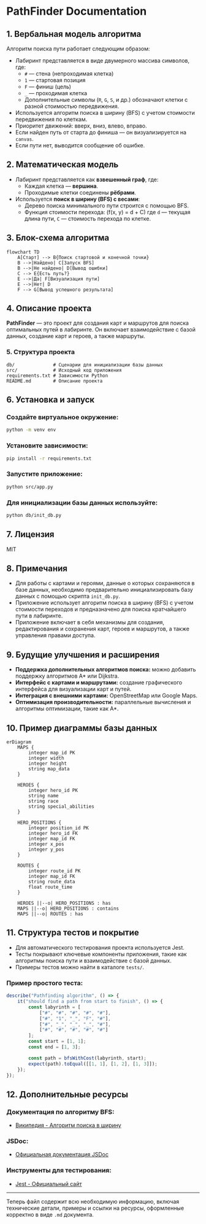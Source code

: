 # PathFinder Documentation

## 1. Вербальная модель алгоритма

Алгоритм поиска пути работает следующим образом:

- Лабиринт представляется в виде двумерного массива символов, где:
  - `#` — стена (непроходимая клетка)
  - `1` — стартовая позиция
  - `F` — финиш (цель)
  - `_` — проходимая клетка
  - Дополнительные символы (`R`, `G`, `S`, и др.) обозначают клетки с разной стоимостью передвижения.
- Используется алгоритм поиска в ширину (BFS) с учетом стоимости передвижения по клеткам.
- Приоритет движений: вверх, вниз, влево, вправо.
- Если найден путь от старта до финиша — он визуализируется на `canvas`.
- Если пути нет, выводится сообщение об ошибке.

## 2. Математическая модель

- Лабиринт представляется как **взвешенный граф**, где:
  - Каждая клетка — **вершина**.
  - Проходимые клетки соединены **рёбрами**.
- Используется **поиск в ширину (BFS) с весами**:
  - Дерево поиска минимального пути строится с помощью BFS.
  - Функция стоимости перехода:
    \(f(x, y) = d + C\)
    где `d` — текущая длина пути, `C` — стоимость перехода по клетке.

## 3. Блок-схема алгоритма

```mermaid
flowchart TD
    A[Старт] --> B{Поиск стартовой и конечной точки}
    B -->|Найдено| C[Запуск BFS]
    B -->|Не найдено| D[Вывод ошибки]
    C --> E{Есть путь?}
    E -->|Да| F[Визуализация пути]
    E -->|Нет| D
    F --> G[Вывод успешного результата]
```

## 4. Описание проекта

**PathFinder** — это проект для создания карт и маршрутов для поиска оптимальных путей в лабиринте. Он включает взаимодействие с базой данных, создание карт и героев, а также маршруты.

### 5. Структура проекта

```
db/              # Сценарии для инициализации базы данных
src/             # Исходный код приложения
requirements.txt # Зависимости Python
README.md        # Описание проекта
```

## 6. Установка и запуск

### Создайте виртуальное окружение:
```sh
python -m venv env
```

### Установите зависимости:
```sh
pip install -r requirements.txt
```

### Запустите приложение:
```sh
python src/app.py
```

### Для инициализации базы данных используйте:
```sh
python db/init_db.py
```

## 7. Лицензия

MIT

## 8. Примечания

- Для работы с картами и героями, данные о которых сохраняются в базе данных, необходимо предварительно инициализировать базу данных с помощью скрипта `init_db.py`.
- Приложение использует алгоритм поиска в ширину (BFS) с учетом стоимости переходов и предназначено для поиска кратчайшего пути в лабиринте.
- Приложение включает в себя механизмы для создания, редактирования и сохранения карт, героев и маршрутов, а также управления правами доступа.

## 9. Будущие улучшения и расширения

- **Поддержка дополнительных алгоритмов поиска:** можно добавить поддержку алгоритмов A* или Dijkstra.
- **Интерфейс с картами и маршрутами:** создание графического интерфейса для визуализации карт и путей.
- **Интеграция с внешними картами:** OpenStreetMap или Google Maps.
- **Оптимизация производительности:** параллельные вычисления и алгоритмы оптимизации, такие как A*.

## 10. Пример диаграммы базы данных

```mermaid
erDiagram
    MAPS {
        integer map_id PK
        integer width
        integer height
        string map_data
    }

    HEROES {
        integer hero_id PK
        string name
        string race
        string special_abilities
    }

    HERO_POSITIONS {
        integer position_id PK
        integer hero_id FK
        integer map_id FK
        integer x_pos
        integer y_pos
    }

    ROUTES {
        integer route_id PK
        integer map_id FK
        string route_data
        float route_time
    }

    HEROES ||--o| HERO_POSITIONS : has
    MAPS ||--o| HERO_POSITIONS : contains
    MAPS ||--o| ROUTES : has
```

## 11. Структура тестов и покрытие

- Для автоматического тестирования проекта используется Jest.
- Тесты покрывают ключевые компоненты приложения, такие как алгоритмы поиска пути и взаимодействие с базой данных.
- Примеры тестов можно найти в каталоге `tests/`.

### Пример простого теста:

```javascript
describe("Pathfinding algorithm", () => {
    it("should find a path from start to finish", () => {
        const labyrinth = [
            ["#", "#", "#", "#", "#"],
            ["#", "1", "_", "F", "#"],
            ["#", "_", "_", "_", "#"],
            ["#", "#", "#", "#", "#"]
        ];
        const start = [1, 1];
        const end = [1, 3];

        const path = bfsWithCost(labyrinth, start);
        expect(path).toEqual([[1, 1], [1, 2], [1, 3]]);
    });
});
```

## 12. Дополнительные ресурсы

### Документация по алгоритму BFS:
- [Википедия - Алгоритм поиска в ширину](https://ru.wikipedia.org/wiki/Поиск_в_ширину)

### JSDoc:
- [Официальная документация JSDoc](https://jsdoc.app/)

### Инструменты для тестирования:
- [Jest - Официальный сайт](https://jestjs.io/)

---

Теперь файл содержит всю необходимую информацию, включая технические детали, примеры и ссылки на ресурсы, оформленные корректно в виде `.md` документа.
